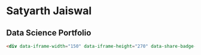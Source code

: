 # Satyarth Jaiswal
## Data Science Portfolio


``` html
<div data-iframe-width="150" data-iframe-height="270" data-share-badge-id="7bc7d5ed-3638-45c1-9cc2-c8376850a1d0" data-share-badge-host="https://www.credly.com"></div><script type="text/javascript" async src="//cdn.credly.com/assets/utilities/embed.js"></script>
```
